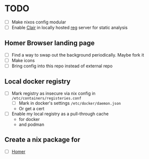 # TODO

- [ ] Make nixos config modular
- [ ] Enable [Clair](https://github.com/quay/clair) in locally hosted [reg](https://github.com/genuinetools/reg) server for static analysis

## Homer Browser landing page

- [ ] Find a way to swap out the background periodically. Maybe fork it
- [ ] Make icons
- [ ] Bring config into this repo instead of external repo

## Local docker registry

- [ ] Mark registry as insecure via nix config in `/etc/containers/registeries.conf`
  - [ ] Mark in docker's settings `/etc/docker/daemon.json`
  * Or get a cert
- [ ] Enable my local registry as a pull-through cache
  - for docker
  - and podman

## Create a nix package for

- [ ] [Homer](https://github.com/bastienwirtz/homer)
